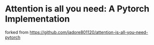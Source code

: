 # Attention is all you need: A Pytorch Implementation
forked from https://github.com/jadore801120/attention-is-all-you-need-pytorch



